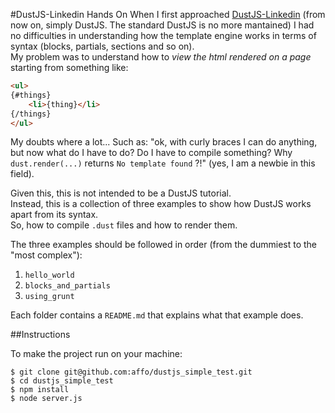#DustJS-Linkedin Hands On
When I first approached [DustJS-Linkedin](http://linkedin.github.io/dustjs/) (from now on, simply DustJS. The standard DustJS is no more mantained) I had no difficulties in understanding how the template engine works in terms of syntax (blocks, partials, sections and so on).  
My problem was to understand how to _view the html rendered on a page_ starting from something like:

```html
<ul>
{#things}
	<li>{thing}</li>
{/things}
</ul>
```

My doubts where a lot... Such as: "ok, with curly braces I can do anything, but now what do I have to do? Do I have to compile something? Why `dust.render(...)` returns `No template found` ?!" (yes, I am a newbie in this field).

Given this, this is not intended to be a DustJS tutorial.  
Instead, this is a collection of three examples to show how DustJS works apart from its syntax.  
So, how to compile `.dust` files and how to render them.

The three examples should be followed in order (from the dummiest to the "most complex"):

1. `hello_world`
2. `blocks_and_partials`
3. `using_grunt`

Each folder contains a `README.md` that explains what that example does.

##Instructions

To make the project run on your machine:

```
$ git clone git@github.com:affo/dustjs_simple_test.git
$ cd dustjs_simple_test
$ npm install
$ node server.js
```
